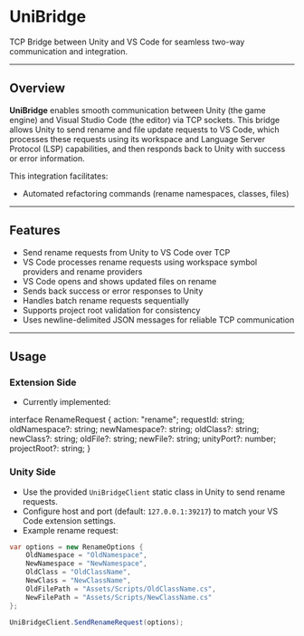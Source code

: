 # UniBridge

TCP Bridge between Unity and VS Code for seamless two-way communication and integration.

---

## Overview

**UniBridge** enables smooth communication between Unity (the game engine) and Visual Studio Code (the editor) via TCP sockets. This bridge allows Unity to send rename and file update requests to VS Code, which processes these requests using its workspace and Language Server Protocol (LSP) capabilities, and then responds back to Unity with success or error information.

This integration facilitates:

- Automated refactoring commands (rename namespaces, classes, files)

---

## Features

- Send rename requests from Unity to VS Code over TCP
- VS Code processes rename requests using workspace symbol providers and rename providers
- VS Code opens and shows updated files on rename
- Sends back success or error responses to Unity
- Handles batch rename requests sequentially
- Supports project root validation for consistency
- Uses newline-delimited JSON messages for reliable TCP communication

---

## Usage

### Extension Side

- Currently implemented:

interface RenameRequest {
  action: "rename";
  requestId: string;
  oldNamespace?: string;
  newNamespace?: string;
  oldClass?: string;
  newClass?: string;
  oldFile?: string;
  newFile?: string;
  unityPort?: number;
  projectRoot?: string;
}

### Unity Side

- Use the provided `UniBridgeClient` static class in Unity to send rename requests.
- Configure host and port (default: `127.0.0.1:39217`) to match your VS Code extension settings.
- Example rename request:

```csharp
var options = new RenameOptions {
    OldNamespace = "OldNamespace",
    NewNamespace = "NewNamespace",
    OldClass = "OldClassName",
    NewClass = "NewClassName",
    OldFilePath = "Assets/Scripts/OldClassName.cs",
    NewFilePath = "Assets/Scripts/NewClassName.cs"
};

UniBridgeClient.SendRenameRequest(options);
